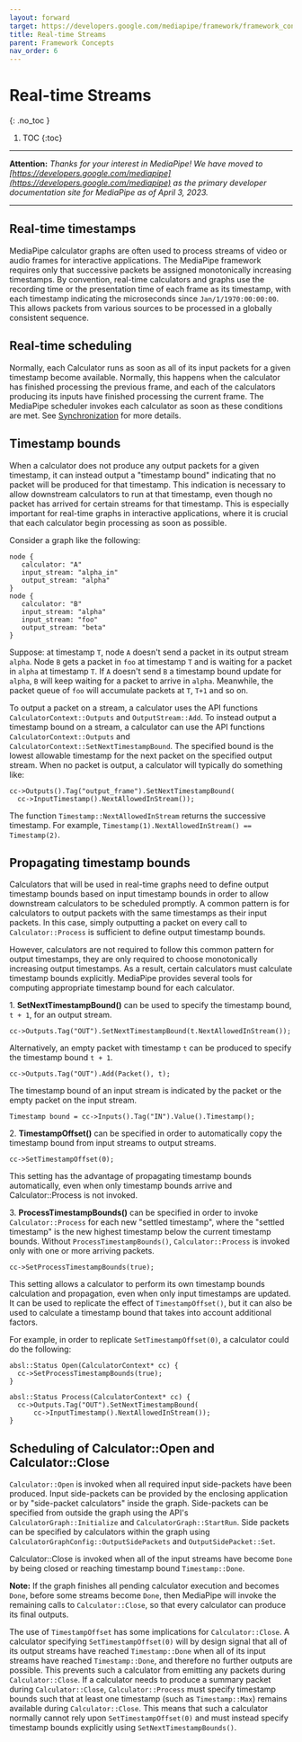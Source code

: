 ```yaml
---
layout: forward
target: https://developers.google.com/mediapipe/framework/framework_concepts/realtime_streams
title: Real-time Streams
parent: Framework Concepts
nav_order: 6
---
```


# Real-time Streams
{: .no_toc }

1. TOC
{:toc}
---

**Attention:** *Thanks for your interest in MediaPipe! We have moved to
[https://developers.google.com/mediapipe](https://developers.google.com/mediapipe)
as the primary developer documentation site for MediaPipe as of April 3, 2023.*

----

## Real-time timestamps

MediaPipe calculator graphs are often used to process streams of video or audio
frames for interactive applications. The MediaPipe framework requires only that
successive packets be assigned monotonically increasing timestamps. By
convention, real-time calculators and graphs use the recording time or the
presentation time of each frame as its timestamp, with each timestamp indicating
the microseconds since `Jan/1/1970:00:00:00`. This allows packets from various
sources to be processed in a globally consistent sequence.

## Real-time scheduling

Normally, each Calculator runs as soon as all of its input packets for a given
timestamp become available. Normally, this happens when the calculator has
finished processing the previous frame, and each of the calculators producing
its inputs have finished processing the current frame. The MediaPipe scheduler
invokes each calculator as soon as these conditions are met. See
[Synchronization](synchronization.md) for more details.

## Timestamp bounds

When a calculator does not produce any output packets for a given timestamp, it
can instead output a "timestamp bound" indicating that no packet will be
produced for that timestamp. This indication is necessary to allow downstream
calculators to run at that timestamp, even though no packet has arrived for
certain streams for that timestamp. This is especially important for real-time
graphs in interactive applications, where it is crucial that each calculator
begin processing as soon as possible.

Consider a graph like the following:

```
node {
   calculator: "A"
   input_stream: "alpha_in"
   output_stream: "alpha"
}
node {
   calculator: "B"
   input_stream: "alpha"
   input_stream: "foo"
   output_stream: "beta"
}
```

Suppose: at timestamp `T`, node `A` doesn't send a packet in its output stream
`alpha`. Node `B` gets a packet in `foo` at timestamp `T` and is waiting for a
packet in `alpha` at timestamp `T`. If `A` doesn't send `B` a timestamp bound
update for `alpha`, `B` will keep waiting for a packet to arrive in `alpha`.
Meanwhile, the packet queue of `foo` will accumulate packets at `T`, `T+1` and
so on.

To output a packet on a stream, a calculator uses the API functions
`CalculatorContext::Outputs` and `OutputStream::Add`. To instead output a
timestamp bound on a stream, a calculator can use the API functions
`CalculatorContext::Outputs` and `CalculatorContext::SetNextTimestampBound`. The
specified bound is the lowest allowable timestamp for the next packet on the
specified output stream. When no packet is output, a calculator will typically
do something like:

```
cc->Outputs().Tag("output_frame").SetNextTimestampBound(
  cc->InputTimestamp().NextAllowedInStream());
```

The function `Timestamp::NextAllowedInStream` returns the successive timestamp.
For example, `Timestamp(1).NextAllowedInStream() == Timestamp(2)`.

## Propagating timestamp bounds

Calculators that will be used in real-time graphs need to define output
timestamp bounds based on input timestamp bounds in order to allow downstream
calculators to be scheduled promptly. A common pattern is for calculators to
output packets with the same timestamps as their input packets. In this case,
simply outputting a packet on every call to `Calculator::Process` is sufficient
to define output timestamp bounds.

However, calculators are not required to follow this common pattern for output
timestamps, they are only required to choose monotonically increasing output
timestamps. As a result, certain calculators must calculate timestamp bounds
explicitly. MediaPipe provides several tools for computing appropriate timestamp
bound for each calculator.

1\. **SetNextTimestampBound()** can be used to specify the timestamp bound, `t +
1`, for an output stream.

```
cc->Outputs.Tag("OUT").SetNextTimestampBound(t.NextAllowedInStream());
```

Alternatively, an empty packet with timestamp `t` can be produced to specify the
timestamp bound `t + 1`.

```
cc->Outputs.Tag("OUT").Add(Packet(), t);
```

The timestamp bound of an input stream is indicated by the packet or the empty
packet on the input stream.

```
Timestamp bound = cc->Inputs().Tag("IN").Value().Timestamp();
```

2\. **TimestampOffset()** can be specified in order to automatically copy the
timestamp bound from input streams to output streams.

```
cc->SetTimestampOffset(0);
```

This setting has the advantage of propagating timestamp bounds automatically,
even when only timestamp bounds arrive and Calculator::Process is not invoked.

3\. **ProcessTimestampBounds()** can be specified in order to invoke
`Calculator::Process` for each new "settled timestamp", where the "settled
timestamp" is the new highest timestamp below the current timestamp bounds.
Without `ProcessTimestampBounds()`, `Calculator::Process` is invoked only with
one or more arriving packets.

```
cc->SetProcessTimestampBounds(true);
```

This setting allows a calculator to perform its own timestamp bounds calculation
and propagation, even when only input timestamps are updated. It can be used to
replicate the effect of `TimestampOffset()`, but it can also be used to
calculate a timestamp bound that takes into account additional factors.

For example, in order to replicate `SetTimestampOffset(0)`, a calculator could
do the following:

```
absl::Status Open(CalculatorContext* cc) {
  cc->SetProcessTimestampBounds(true);
}

absl::Status Process(CalculatorContext* cc) {
  cc->Outputs.Tag("OUT").SetNextTimestampBound(
      cc->InputTimestamp().NextAllowedInStream());
}
```

## Scheduling of Calculator::Open and Calculator::Close

`Calculator::Open` is invoked when all required input side-packets have been
produced. Input side-packets can be provided by the enclosing application or by
"side-packet calculators" inside the graph. Side-packets can be specified from
outside the graph using the API's `CalculatorGraph::Initialize` and
`CalculatorGraph::StartRun`. Side packets can be specified by calculators within
the graph using `CalculatorGraphConfig::OutputSidePackets` and
`OutputSidePacket::Set`.

Calculator::Close is invoked when all of the input streams have become `Done` by
being closed or reaching timestamp bound `Timestamp::Done`.

**Note:** If the graph finishes all pending calculator execution and becomes
`Done`, before some streams become `Done`, then MediaPipe will invoke the
remaining calls to `Calculator::Close`, so that every calculator can produce its
final outputs.

The use of `TimestampOffset` has some implications for `Calculator::Close`. A
calculator specifying `SetTimestampOffset(0)` will by design signal that all of
its output streams have reached `Timestamp::Done` when all of its input streams
have reached `Timestamp::Done`, and therefore no further outputs are possible.
This prevents such a calculator from emitting any packets during
`Calculator::Close`. If a calculator needs to produce a summary packet during
`Calculator::Close`, `Calculator::Process` must specify timestamp bounds such
that at least one timestamp (such as `Timestamp::Max`) remains available during
`Calculator::Close`. This means that such a calculator normally cannot rely upon
`SetTimestampOffset(0)` and must instead specify timestamp bounds explicitly
using `SetNextTimestampBounds()`.
